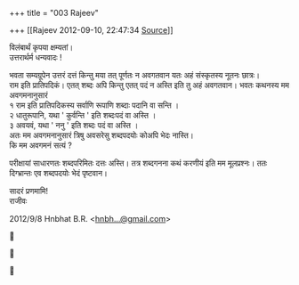 +++
title = "003 Rajeev"

+++
[[Rajeev	2012-09-10, 22:47:34 [Source](https://groups.google.com/g/samskrita/c/x4PN6uEeSdg)]]



विलंबार्थं कृपया क्षम्यतां।  
उत्तरार्थर्म धन्यवादः !  
  
भवता सम्यग्रूपेन उत्तरं दत्तं किन्तु मया तत् पूर्णतः न अवगतवान यतः अहं संस्कृतस्य नूतनः छात्रः।  
राम इति प्रातिपदिकं। एतत् शब्दः अपि किन्तु एतत् पदं न अस्ति इति तु अहं अवगतवान। भवतः कथनस्य मम अवगमनानुसारं  
१  राम इति प्रातिपदिकस्य सर्वाणि रूपाणि शब्दाः पदानि वा सन्ति ।  
२ धातुरूपानि, यथा ' कुर्वन्ति ' इति शब्दःपदं वा अस्ति ।  
३ अवयवं, यथा ' ननु ' इति शब्दः पदं वा अस्ति ।  
अतः मम अवगमनानुसारं त्रिषु अवसरेसु शब्दपदयोः कोअपि भेदः नास्ति।  
कि मम अवगमनं सत्यं ?  
  
परीक्षायां साधारणतः शब्दपरिमितः दत्तः अस्ति। तत्र शब्दगनना कथं करणीयं इति मम मूलप्रश्नः। ततः दिग्भ्रान्तः एव शब्दपदयोः भेदं पृष्टवान।  
  
सादरं प्रणमामि!  
राजीवः  
  
  
  
  
  
  

2012/9/8 Hnbhat B.R. \<[hnbh...@gmail.com]()\>  







